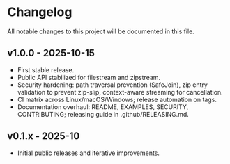 # Changelog

All notable changes to this project will be documented in this file.

## v1.0.0 - 2025-10-15

- First stable release.
- Public API stabilized for filestream and zipstream.
- Security hardening: path traversal prevention (SafeJoin), zip entry validation to prevent zip-slip, context-aware streaming for cancellation.
- CI matrix across Linux/macOS/Windows; release automation on tags.
- Documentation overhaul: README, EXAMPLES, SECURITY, CONTRIBUTING; releasing guide in .github/RELEASING.md.

## v0.1.x - 2025-10

- Initial public releases and iterative improvements.
